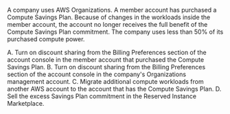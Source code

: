 A company uses AWS Organizations. A member account has purchased a Compute Savings Plan. Because of changes in the workloads inside the member account, the account no longer receives the full benefit of the Compute Savings Plan commitment. The company uses less than 50% of its purchased compute power. 

A. Turn on discount sharing from the Billing Preferences section of the account console in the member account that purchased the Compute Savings Plan. 
B. Turn on discount sharing from the Billing Preferences section of the account console in the company's Organizations management account. 
C. Migrate additional compute workloads from another AWS account to the account that has the Compute Savings Plan. 
D. Sell the excess Savings Plan commitment in the Reserved Instance Marketplace.